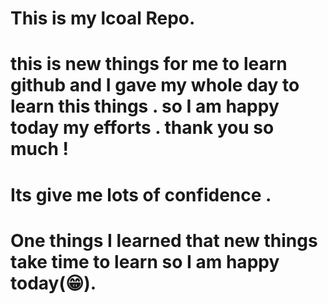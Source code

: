 # This is my lcoal Repo.
# this is new things for me to learn github and I gave my whole day  to learn this things . so I am happy today my efforts . thank you so much ! 
# Its give me lots of confidence  .
# One things I learned that new things take time to learn so I am happy  today(😁).